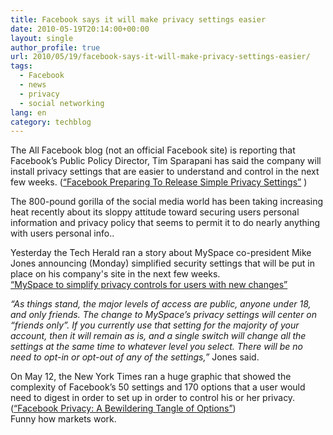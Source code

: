 ```yaml
---
title: Facebook says it will make privacy settings easier
date: 2010-05-19T20:14:00+00:00
layout: single
author_profile: true
url: 2010/05/19/facebook-says-it-will-make-privacy-settings-easier/
tags:
  - Facebook
  - news
  - privacy
  - social networking
lang: en
category: techblog
---
```

The All Facebook blog (not an official Facebook site) is reporting that Facebook’s Public Policy Director, Tim Sparapani has said the company will install privacy settings that are easier to understand and control in the next few weeks. ([“Facebook Preparing To Release Simple Privacy Settings”](http://www.allfacebook.com/2010/05/facebook-preparing-to-release-simple-privacy-settings/#more-14421) )

The 800-pound gorilla of the social media world has been taking increasing heat recently about its sloppy attitude toward securing users personal information and privacy policy that seems to permit it to do nearly anything with users personal info..

Yesterday the Tech Herald ran a story about MySpace co-president Mike Jones announcing (Monday) simplified security settings that will be put in place on his company's site in the next few weeks.  
[“MySpace to simplify privacy controls for users with new changes”](http://www.thetechherald.com/article.php/201020/5618/MySpace-to-simplify-privacy-controls-for-users-with-new-changes)

_“As things stand, the major levels of access are public, anyone under 18, and only friends. The change to MySpace’s privacy settings will center on “friends only”. If you currently use that setting for the majority of your account, then it will remain as is, and a single switch will change all the settings at the same time to whatever level you select. There will be no need to opt-in or opt-out of any of the settings,”_ Jones said.

On May 12, the New York Times ran a huge graphic that showed the complexity of Facebook’s 50 settings and 170 options that a user would need to digest in order to set up in order to control his or her privacy. ([“Facebook Privacy: A Bewildering Tangle of Options”](http://www.nytimes.com/interactive/2010/05/12/business/facebook-privacy.html))  
Funny how markets work.